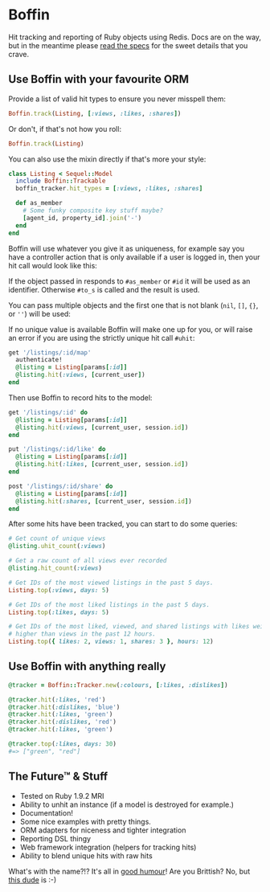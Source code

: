 # Boffin

Hit tracking and reporting of Ruby objects using Redis. Docs are on the way, but
in the meantime please [read the specs](https://github.com/heycarsten/boffin/tree/master/spec/boffin)
for the sweet details that you crave.

## Use Boffin with your favourite ORM

Provide a list of valid hit types to ensure you never misspell them:

```ruby
Boffin.track(Listing, [:views, :likes, :shares])
```

Or don't, if that's not how you roll:

```ruby
Boffin.track(Listing)
```

You can also use the mixin directly if that's more your style:

```ruby
class Listing < Sequel::Model
  include Boffin::Trackable
  boffin_tracker.hit_types = [:views, :likes, :shares]

  def as_member
    # Some funky composite key stuff maybe?
    [agent_id, property_id].join('-')
  end
end
```

Boffin will use whatever you give it as uniqueness, for example say you have a
controller action that is only available if a user is logged in, then your hit
call would look like this:

If the object passed in responds to `#as_member` or `#id` it will be used
as an identifier. Otherwise `#to_s` is called and the result is used.

You can pass multiple objects and the first one that is not blank (`nil`, `[]`,
`{}`, or `''`) will be used:

If no unique value is available Boffin will make one up for you, or will raise
an error if you are using the strictly unique hit call `#uhit`:

```ruby
get '/listings/:id/map'
  authenticate!
  @listing = Listing[params[:id]]
  @listing.hit(:views, [current_user])
end
```

Then use Boffin to record hits to the model:

```ruby
get '/listings/:id' do
  @listing = Listing[params[:id]]
  @listing.hit(:views, [current_user, session.id])
end

put '/listings/:id/like' do
  @listing = Listing[params[:id]]
  @listing.hit(:likes, [current_user, session.id])
end

post '/listings/:id/share' do
  @listing = Listing[params[:id]]
  @listing.hit(:shares, [current_user, session.id])
end
```

After some hits have been tracked, you can start to do some queries:

```ruby
# Get count of unique views
@listing.uhit_count(:views)

# Get a raw count of all views ever recorded
@listing.hit_count(:views)

# Get IDs of the most viewed listings in the past 5 days.
Listing.top(:views, days: 5)

# Get IDs of the most liked listings in the past 5 days.
Listing.top(:likes, days: 5)

# Get IDs of the most liked, viewed, and shared listings with likes weighted
# higher than views in the past 12 hours.
Listing.top({ likes: 2, views: 1, shares: 3 }, hours: 12)
```

## Use Boffin with anything really

```ruby
@tracker = Boffin::Tracker.new(:colours, [:likes, :dislikes])

@tracker.hit(:likes, 'red')
@tracker.hit(:dislikes, 'blue')
@tracker.hit(:likes, 'green')
@tracker.hit(:dislikes, 'red')
@tracker.hit(:likes, 'green')

@tracker.top(:likes, days: 30)
#=> ["green", "red"]
```

## The Future&trade; & Stuff

 * Tested on Ruby 1.9.2 MRI
 * Ability to unhit an instance (if a model is destroyed for example.)
 * Documentation!
 * Some nice examples with pretty things.
 * ORM adapters for niceness and tighter integration
 * Reporting DSL thingy
 * Web framework integration (helpers for tracking hits)
 * Ability to blend unique hits with raw hits

What's with the name?!? It's all in [good humour](http://en.wikipedia.org/wiki/Boffin)!
Are you Brittish? No, but [this dude](http://github.com/aanand) is :-)
